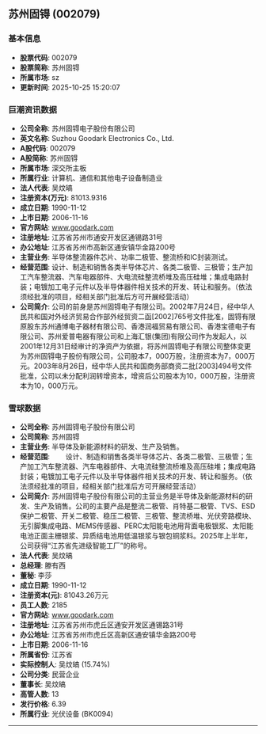 ## 苏州固锝 (002079)

### 基本信息

- **股票代码**: 002079
- **股票简称**: 苏州固锝
- **所属市场**: sz
- **更新时间**: 2025-10-25 15:20:07

### 巨潮资讯数据

- **公司全称**: 苏州固锝电子股份有限公司
- **英文名称**: Suzhou Goodark Electronics Co., Ltd.
- **A股代码**: 002079
- **A股简称**: 苏州固锝
- **所属市场**: 深交所主板
- **所属行业**: 计算机、通信和其他电子设备制造业
- **法人代表**: 吴炆皜
- **注册资本(万元)**: 81013.9316
- **成立日期**: 1990-11-12
- **上市日期**: 2006-11-16
- **官方网站**: www.goodark.com
- **注册地址**: 江苏省苏州市通安开发区通锡路31号
- **办公地址**: 江苏省苏州市高新区通安镇华金路200号
- **主营业务**: 半导体整流器件芯片、功率二极管、整流桥和IC封装测试。
- **经营范围**: 设计、制造和销售各类半导体芯片、各类二极管、三极管；生产加工汽车整流器、汽车电器部件、大电流硅整流桥堆及高压硅堆；集成电路封装；电镀加工电子元件以及半导体器件相关技术的开发、转让和服务。（依法须经批准的项目，经相关部门批准后方可开展经营活动）
- **公司简介**: 公司的前身是苏州固锝电子有限公司。2002年7月24日，经中华人民共和国对外经济贸易合作部外经贸资二函[2002]765号文件批准，固锝有限原股东苏州通博电子器材有限公司、香港润福贸易有限公司、香港宝德电子有限公司、苏州爱普电器有限公司和上海汇银(集团)有限公司作为发起人，以2001年12月31日经审计的净资产为依据，将苏州固锝电子有限公司整体变更为苏州固锝电子股份有限公司，公司股本7，000万股，注册资本为7，000万元。2003年8月26日，经中华人民共和国商务部商资二批[2003]494号文件批准，公司以未分配利润转增资本，增资后公司股本为10，000万股，注册资本为10，000万元。

### 雪球数据

- **公司全称**: 苏州固锝电子股份有限公司
- **公司简称**: 苏州固锝
- **主营业务**: 半导体及新能源材料的研发、生产及销售。
- **经营范围**: 　　设计、制造和销售各类半导体芯片、各类二极管、三极管；生产加工汽车整流器、汽车电器部件、大电流硅整流桥堆及高压硅堆；集成电路封装；电镀加工电子元件以及半导体器件相关技术的开发、转让和服务。（依法须经批准的项目，经相关部门批准后方可开展经营活动）
- **公司简介**: 苏州固锝电子股份有限公司的主营业务是半导体及新能源材料的研发、生产及销售。公司的主要产品是整流二极管、肖特基二极管、TVS、ESD保护二极管、开关二极管、稳压二极管、三极管、整流桥堆、光伏旁路模块、无引脚集成电路、MEMS传感器、PERC太阳能电池用背面电极银浆、太阳能电池正面主栅银浆、异质结电池用低温银浆与银包铜浆料。2025年上半年，公司获得“江苏省先进级智能工厂”的称号。
- **法人代表**: 吴炆皜
- **总经理**: 滕有西
- **董秘**: 李莎
- **成立日期**: 1990-11-12
- **注册资本(元)**: 81043.26万元
- **员工人数**: 2185
- **官方网站**: www.goodark.com
- **注册地址**: 江苏省苏州市虎丘区通安开发区通锡路31号
- **办公地址**: 江苏省苏州市虎丘区高新区通安镇华金路200号
- **上市日期**: 2006-11-16
- **所属省份**: 江苏省
- **实际控制人**: 吴炆皜 (15.74%)
- **公司分类**: 民营企业
- **董事长**: 吴炆皜
- **高管人数**: 13
- **发行价格**: 6.39
- **所属行业**: 光伏设备 (BK0094)

---